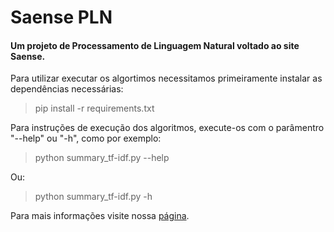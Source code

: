 ﻿
# Saense PLN

#### Um projeto de Processamento de Linguagem Natural voltado ao site Saense. 

Para utilizar executar os algortimos necessitamos primeiramente instalar as dependências necessárias:
> pip install -r requirements.txt

Para instruções de execução dos algoritmos, execute-os com o parâmentro "--help" ou "-h", como por exemplo:  

> python summary_tf-idf.py --help

Ou:

> python summary_tf-idf.py -h

Para mais informações visite nossa [página](https://0xdferraz.github.io/Saense-PLN/).
